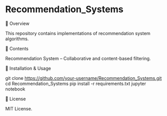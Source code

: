 # Recommendation_Systems
📌 Overview

This repository contains implementations of recommendation system algorithms.

📂 Contents

Recommendation System – Collaborative and content-based filtering.

🚀 Installation & Usage

git clone https://github.com/your-username/Recommendation_Systems.git
cd Recommendation_Systems
pip install -r requirements.txt
jupyter notebook

📜 License

MIT License.
